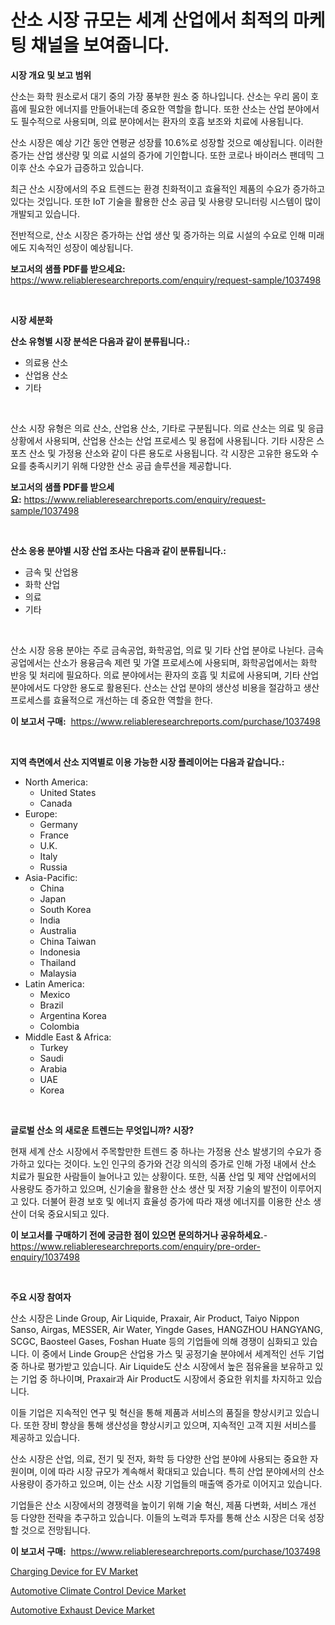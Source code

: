 <p><h1>산소 시장 규모는 세계 산업에서 최적의 마케팅 채널을 보여줍니다.</h1></p><p><strong>시장 개요 및 보고 범위</strong></p>
<p><p>산소는 화학 원소로서 대기 중의 가장 풍부한 원소 중 하나입니다. 산소는 우리 몸이 호흡에 필요한 에너지를 만들어내는데 중요한 역할을 합니다. 또한 산소는 산업 분야에서도 필수적으로 사용되며, 의료 분야에서는 환자의 호흡 보조와 치료에 사용됩니다.</p><p>산소 시장은 예상 기간 동안 연평균 성장률 10.6%로 성장할 것으로 예상됩니다. 이러한 증가는 산업 생산량 및 의료 시설의 증가에 기인합니다. 또한 코로나 바이러스 팬데믹 그 이후 산소 수요가 급증하고 있습니다.</p><p>최근 산소 시장에서의 주요 트렌드는 환경 친화적이고 효율적인 제품의 수요가 증가하고 있다는 것입니다. 또한 IoT 기술을 활용한 산소 공급 및 사용량 모니터링 시스템이 많이 개발되고 있습니다.</p><p>전반적으로, 산소 시장은 증가하는 산업 생산 및 증가하는 의료 시설의 수요로 인해 미래에도 지속적인 성장이 예상됩니다.</p></p>
<p><strong>보고서의 샘플 PDF를 받으세요:</strong> <a href="https://www.reliableresearchreports.com/enquiry/request-sample/1037498">https://www.reliableresearchreports.com/enquiry/request-sample/1037498</a></p>
<p>&nbsp;</p>
<p><strong>시장 세분화</strong></p>
<p><strong>산소 유형별 시장 분석은 다음과 같이 분류됩니다.:</strong></p>
<p><ul><li>의료용 산소</li><li>산업용 산소</li><li>기타</li></ul></p>
<p>&nbsp;</p>
<p><p>산소 시장 유형은 의료 산소, 산업용 산소, 기타로 구분됩니다. 의료 산소는 의료 및 응급 상황에서 사용되며, 산업용 산소는 산업 프로세스 및 용접에 사용됩니다. 기타 시장은 스포츠 산소 및 가정용 산소와 같이 다른 용도로 사용됩니다. 각 시장은 고유한 용도와 수요를 충족시키기 위해 다양한 산소 공급 솔루션을 제공합니다.</p></p>
<p><strong>보고서의 샘플 PDF를 받으세요:</strong>&nbsp;<a href="https://www.reliableresearchreports.com/enquiry/request-sample/1037498">https://www.reliableresearchreports.com/enquiry/request-sample/1037498</a></p>
<p>&nbsp;</p>
<p><strong> 산소 응용 분야별 시장 산업 조사는 다음과 같이 분류됩니다.:</strong></p>
<p><ul><li>금속 및 산업용</li><li>화학 산업</li><li>의료</li><li>기타</li></ul></p>
<p>&nbsp;</p>
<p><p>산소 시장 응용 분야는 주로 금속공업, 화학공업, 의료 및 기타 산업 분야로 나뉜다. 금속공업에서는 산소가 용융금속 제련 및 가열 프로세스에 사용되며, 화학공업에서는 화학 반응 및 처리에 필요하다. 의료 분야에서는 환자의 호흡 및 치료에 사용되며, 기타 산업 분야에서도 다양한 용도로 활용된다. 산소는 산업 분야의 생산성 비용을 절감하고 생산 프로세스를 효율적으로 개선하는 데 중요한 역할을 한다.</p></p>
<p><strong>이 보고서 구매:</strong>&nbsp; <a href="https://www.reliableresearchreports.com/purchase/1037498">https://www.reliableresearchreports.com/purchase/1037498</a></p>
<p>&nbsp;</p>
<p><strong>지역 측면에서 산소 지역별로 이용 가능한 시장 플레이어는 다음과 같습니다.:</strong></p>
<p><ul>
    <li>
        North America:
        <ul>
            <li>United States</li>
            <li>Canada</li>
        </ul>
    </li>
    <li>
        Europe:
        <ul>
            <li>Germany</li>
            <li>France</li>
            <li>U.K.</li>
            <li>Italy</li>
            <li>Russia</li>
        </ul>
    </li>
    <li>
        Asia-Pacific:
        <ul>
            <li>China</li>
            <li>Japan</li>
            <li>South Korea</li>
            <li>India</li>
            <li>Australia</li>
            <li>China Taiwan</li>
            <li>Indonesia</li>
            <li>Thailand</li>
            <li>Malaysia</li>
        </ul>
    </li>
    <li>
        Latin America:
        <ul>
            <li>Mexico</li>
            <li>Brazil</li>
            <li>Argentina Korea</li>
            <li>Colombia</li>
        </ul>
    </li>
    <li>
        Middle East & Africa:
        <ul>
            <li>Turkey</li>
            <li>Saudi</li>
            <li>Arabia</li>
            <li>UAE</li>
            <li>Korea</li>
        </ul>
    </li>
    </ul></p>
<p>&nbsp;</p>
<p><strong>글로벌 산소 의 새로운 트렌드는 무엇입니까? 시장?</strong></p>
<p><p>현재 세계 산소 시장에서 주목할만한 트렌드 중 하나는 가정용 산소 발생기의 수요가 증가하고 있다는 것이다. 노인 인구의 증가와 건강 의식의 증가로 인해 가정 내에서 산소 치료가 필요한 사람들이 늘어나고 있는 상황이다. 또한, 식품 산업 및 제약 산업에서의 사용량도 증가하고 있으며, 신기술을 활용한 산소 생산 및 저장 기술의 발전이 이루어지고 있다. 더불어 환경 보호 및 에너지 효율성 증가에 따라 재생 에너지를 이용한 산소 생산이 더욱 중요시되고 있다.</p></p>
<p><strong>이 보고서를 구매하기 전에 궁금한 점이 있으면 문의하거나 공유하세요.</strong>- <a href="https://www.reliableresearchreports.com/enquiry/pre-order-enquiry/1037498">https://www.reliableresearchreports.com/enquiry/pre-order-enquiry/1037498</a></p>
<p>&nbsp;</p>
<p><strong>주요 시장 참여자</strong></p>
<p><p>산소 시장은 Linde Group, Air Liquide, Praxair, Air Product, Taiyo Nippon Sanso, Airgas, MESSER, Air Water, Yingde Gases, HANGZHOU HANGYANG, SCGC, Baosteel Gases, Foshan Huate 등의 기업들에 의해 경쟁이 심화되고 있습니다. 이 중에서 Linde Group은 산업용 가스 및 공정기술 분야에서 세계적인 선두 기업 중 하나로 평가받고 있습니다. Air Liquide도 산소 시장에서 높은 점유율을 보유하고 있는 기업 중 하나이며, Praxair과 Air Product도 시장에서 중요한 위치를 차지하고 있습니다.</p><p>이들 기업은 지속적인 연구 및 혁신을 통해 제품과 서비스의 품질을 향상시키고 있습니다. 또한 장비 향상을 통해 생산성을 향상시키고 있으며, 지속적인 고객 지원 서비스를 제공하고 있습니다.</p><p>산소 시장은 산업, 의료, 전기 및 전자, 화학 등 다양한 산업 분야에 사용되는 중요한 자원이며, 이에 따라 시장 규모가 계속해서 확대되고 있습니다. 특히 산업 분야에서의 산소 사용량이 증가하고 있으며, 이는 산소 시장 기업들의 매출액 증가로 이어지고 있습니다.</p><p>기업들은 산소 시장에서의 경쟁력을 높이기 위해 기술 혁신, 제품 다변화, 서비스 개선 등 다양한 전략을 추구하고 있습니다. 이들의 노력과 투자를 통해 산소 시장은 더욱 성장할 것으로 전망됩니다.</p></p>
<p><strong>이 보고서 구매:</strong>&nbsp;&nbsp;<a href="https://www.reliableresearchreports.com/purchase/1037498">https://www.reliableresearchreports.com/purchase/1037498</a></p>
<p><p><a href="https://github.com/peachesmcdowel1/Market-Research-Report-List-1/blob/main/charging-device-for-ev-market.md">Charging Device for EV Market</a></p><p><a href="https://github.com/nicoletavirag/Market-Research-Report-List-2/blob/main/automotive-climate-control-device-market.md">Automotive Climate Control Device Market</a></p><p><a href="https://github.com/redneck06/Market-Research-Report-List-2/blob/main/automotive-exhaust-device-market.md">Automotive Exhaust Device Market</a></p></p>
